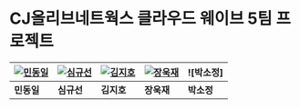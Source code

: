# CJ올리브네트웍스 클라우드 웨이브 5팀 프로젝트

| [![민동일](https://github.com/DongilMin.png)](https://github.com/DongilMin) | [![심규선](https://github.com/gyuseon25.png)](https://github.com/gyuseon25) | [![김지호](https://github.com/isuking6511.png)](https://github.com/isuking6511) | [![장욱재](https://github.com/dfadsfa.png)](https://github.com/dfadsfa) | ![박소정] |
| --- | --- | --- | --- | --- |
| **민동일** | **심규선** | **김지호** | **장욱재** | **박소정** |
